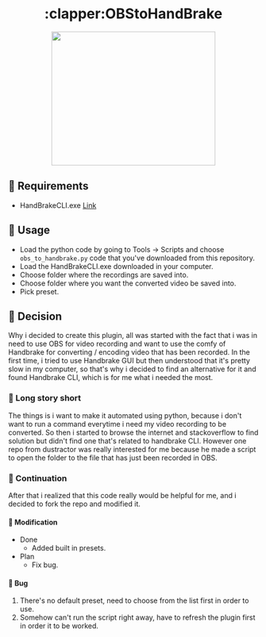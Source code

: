 <h1 align="center">
  :clapper:OBStoHandBrake
</h1> 


<p align="center">
  <img src="https://user-images.githubusercontent.com/44716348/184879000-432f2952-0c37-4c84-96c8-304c8a257443.png" width="330" height="270" />
</p>

## :floppy_disk: Requirements
* HandBrakeCLI.exe [Link](https://handbrake.fr/downloads2.php)

## :open_book: Usage
* Load the python code by going to Tools -> Scripts and choose `obs_to_handbrake.py` code that you've downloaded from this repository.
* Load the HandBrakeCLI.exe downloaded in your computer.
* Choose folder where the recordings are saved into.
* Choose folder where you want the converted video be saved into.
* Pick preset.

## :newspaper: Decision

Why i decided to create this plugin, all was started with the fact that i was in need to use OBS for video recording and want to use the comfy of Handbrake for converting / encoding video that has been recorded. In the first time, i tried to use Handbrake GUI but then understood that it's pretty slow in my computer, so that's why i decided to find an alternative for it and found Handbrake CLI, which is for me what i needed the most.

### :bookmark_tabs: Long story short

The things is i want to make it automated using python, because i don't want to run a command everytime i need my video recording to be converted. So then i started to browse the internet and stackoverflow to find solution but didn't find one that's related to handbrake CLI. However one repo from dustractor was really interested for me because he made a script to open the folder to the file that has just been recorded in OBS. 

### :page_with_curl: Continuation 

After that i realized that this code really would be helpful for me, and i decided to fork the repo and modified it.

#### :bookmark: Modification
	
* Done
  * Added built in presets.
* Plan
  * Fix bug.

#### :lady_beetle: Bug
1) There's no default preset, need to choose from the list first in order to use.
2) Somehow can't run the script right away, have to refresh the plugin first in order it to be worked.
